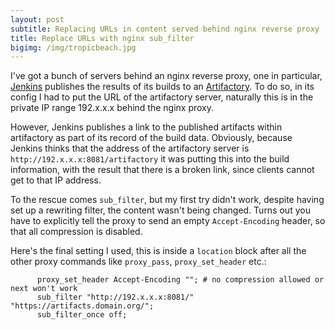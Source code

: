 ```yaml
---
layout: post
subtitle: Replacing URLs in content served behind nginx reverse proxy
title: Replace URLs with nginx sub_filter
bigimg: /img/tropicbeach.jpg
---
```


I've got a bunch of servers behind an nginx reverse proxy, one in particular, 
[Jenkins](https://jenkins.io) publishes the results of its builds to an 
[Artifactory](https://www.jfrog.com/artifactory/). To do so, in its config
I had to put the URL of the artifactory server, naturally this is in the 
private IP range 192.x.x.x behind the nginx proxy.

However, Jenkins publishes a link to the published artifacts within artifactory as part of its
record of the build data. Obviously, because Jenkins thinks that the address of 
the artifactory server is `http://192.x.x.x:8081/artifactory` it was putting this
into the build information, with the result that there is a broken link, since clients
cannot get to that IP address.

To the rescue comes `sub_filter`, but my first try didn't work, despite having set up
a rewriting filter, the content wasn't being changed. Turns out you have to explicitly 
tell the proxy to send an empty `Accept-Encoding` header, so that all compression is 
disabled.

Here's the final setting I used, this is inside a `location` block after all the other 
proxy commands like `proxy_pass`, `proxy_set_header` etc.:

```
      proxy_set_header Accept-Encoding ""; # no compression allowed or next won't work
      sub_filter "http://192.x.x.x:8081/" "https://artifacts.domain.org/";
      sub_filter_once off;

```
